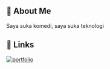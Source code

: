 
## 🚀 About Me
Saya suka komedi, saya suka teknologi


## 🔗 Links
[![portfolio](https://img.shields.io/badge/my_portfolio-000?style=for-the-badge&logo=ko-fi&logoColor=white)](https://yayancloud.github.io/)
